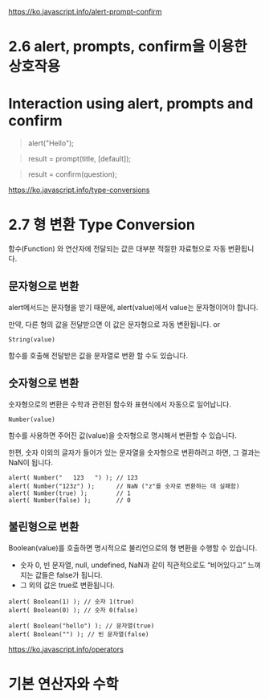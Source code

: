 https://ko.javascript.info/alert-prompt-confirm
# 2.6 alert, prompts, confirm을 이용한 상호작용
# Interaction using alert, prompts and confirm

> alert("Hello");

> result = prompt(title, [default]);

> result = confirm(question);



https://ko.javascript.info/type-conversions
# 2.7 형 변환 Type Conversion

함수(Function) 와 연산자에 전달되는 값은 대부분 적절한 자료형으로 자동 변환됩니다.

## 문자형으로 변환

alert메서드는 문자형을 받기 때문에, alert(value)에서 value는 문자형이어야 합니다. 

만약, 다른 형의 값을 전달받으면 이 값은 문자형으로 자동 변환됩니다.
or
```
String(value)
``` 
함수를 호출해 전달받은 값을 문자열로 변환 할 수도 있습니다.

## 숫자형으로 변환
숫자형으로의 변환은 수학과 관련된 함수와 표현식에서 자동으로 일어납니다.

```
Number(value)
```

함수를 사용하면 주어진 값(value)을 숫자형으로 명시해서 변환할 수 있습니다.

한편, 숫자 이외의 글자가 들어가 있는 문자열을 숫자형으로 변환하려고 하면, 그 결과는 NaN이 됩니다. 


```
alert( Number("   123   ") ); // 123
alert( Number("123z") );      // NaN ("z"를 숫자로 변환하는 데 실패함)
alert( Number(true) );        // 1
alert( Number(false) );       // 0
```


## 불린형으로 변환
Boolean(value)를 호출하면 명시적으로 불리언으로의 형 변환을 수행할 수 있습니다.

- 숫자 0, 빈 문자열, null, undefined, NaN과 같이 직관적으로도 “비어있다고” 느껴지는 값들은 false가 됩니다.
- 그 외의 값은 true로 변환됩니다.

```
alert( Boolean(1) ); // 숫자 1(true)
alert( Boolean(0) ); // 숫자 0(false)

alert( Boolean("hello") ); // 문자열(true)
alert( Boolean("") ); // 빈 문자열(false)
```


https://ko.javascript.info/operators
# 기본 연산자와 수학